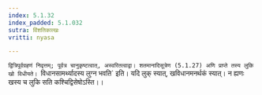 ```yaml
---
index: 5.1.32
index_padded: 5.1.032
sutra: विंशतिकात्खः
vritti: nyasa

---
```

`द्वित्रिपूर्वग्रहणं निवृत्तम्; पूर्वत्र चानुकृष्टत्वात्, अस्वरितत्वाद्वा। शतमानादिसूत्रेण (5.1.27) अणि प्राप्ते तस्य लुकि खो विधीयते। `विधानसामर्थ्यादस्य लुग्न भवति` इति। यदि लुक् स्यात्, खविधानमनर्थकं स्यात्। न ह्यणः खस्य च लुकि सति कश्चिद्विसेषोऽस्ति।।